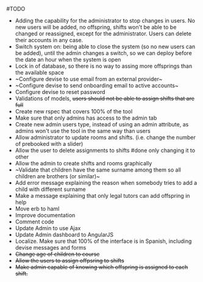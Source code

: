 #TODO
* Adding the capability for the administrator to stop changes in users. No new users will be added, no offspring, shifts won't be able to be changed or reassigned, except for the administrator. Users can delete their accounts in any case.
* Switch system on: being able to close the system (so no new users can be added), until the admin changes a switch, so we can deploy before the date an hour when the system is open
* Lock in of database, so there is no way to assing more offsprings than the available space
* ~Configure devise to use email from an external provider~
* ~Configure devise to send onboarding email to active accounts~
* Configure devise to reset password
* Validations of models, ~~users should not be able to assign shifts that are full~~
* Create new rspec that covers 100% of the tool
* Make sure that only admins has access to the admin tab
* Create new admin users type, instead of using an admin attribute, as admins won't use the tool in the same way than users
* Allow administrator to update rooms and shifts. (i.e. change the number of prebooked with a slider)
* Allow the user to delete assignments to shifts #done only changing it to other
* Allow the admin to create shifts and rooms graphically
* ~Validate that children have the same surname among them so all children are brothers (or similar)~
* Add error message explaining the reason when somebody tries to add a child with different surname
* Make a message explaining that only legal tutors can add offspring in help
* Move erb to haml
* Improve documentation
* Comment code
* Update Admin to use Ajax
* Update Admin dashboard to AngularJS
* Localize. Make sure that 100% of the interface is in Spanish, including devise messages and forms
* ~~Change age of children to course~~
* ~~Allow the users to assign offpsring to shifts~~
* ~~Make admin capable of knowing which offspring is assigned to each shift.~~
